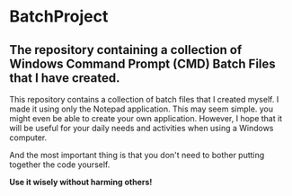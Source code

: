 # BatchProject
<h2>The repository containing a collection of Windows Command Prompt (CMD) Batch Files that I have created.</h2>

<p>This repository contains a collection of batch files that I created myself. I made it using only the Notepad application.
This may seem simple. you might even be able to create your own application. However, I hope that it will be useful for your daily needs and activities when using a Windows computer.</p>
<p>And the most important thing is that you don't need to bother putting together the code yourself.</p>
<p><strong>Use it wisely without harming others!</strong></p>
